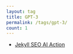 ```yaml
---
layout: tag
title: GPT-3
permalink: /tags/gpt-3/
count: 1
---
```


- [Jekyll SEO AI Action](https://blog.alphasmanifesto.com/2023/03/26/jekyll-seo-ai-action/)
